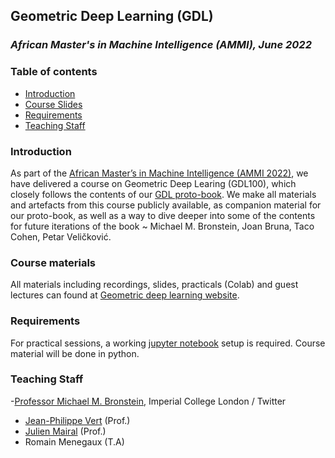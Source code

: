 Geometric Deep Learning (GDL)
----------------------------------
### *African Master's in Machine Intelligence (AMMI), June 2022*

### Table of contents

* [Introduction](#introduction)
* [Course Slides](#course-slides)
* [Requirements](#requirements)
* [Teaching Staff](#teaching-staff)

### Introduction
As part of the [African Master’s in Machine Intelligence (AMMI 2022)](https://aimsammi.org/), we have delivered a course on Geometric Deep Learing (GDL100), which closely follows the contents of our [GDL proto-book](https://arxiv.org/abs/2104.13478). We make all materials and artefacts from this course publicly available, as companion material for our proto-book, as well as a way to dive deeper into some of the contents for future iterations of the book ~ Michael M. Bronstein, Joan Bruna, Taco Cohen, Petar Veličković.

### Course materials

All materials including recordings, slides, practicals (Colab) and guest lectures can found at [Geometric deep learning website](https://geometricdeeplearning.com/lectures/).

### Requirements

For practical sessions, a working [jupyter notebook](https://jupyter.org/install) setup is required. Course material will be done in python.

### Teaching Staff
-[Professor Michael M. Bronstein](https://people.lu.usi.ch/bronstem/), Imperial College London / Twitter
- [Jean-Philippe Vert](http://cbio.mines-paristech.fr/~jvert) (Prof.)
- [Julien Mairal](https://lear.inrialpes.fr/people/mairal/) (Prof.)
- Romain Menegaux (T.A)

